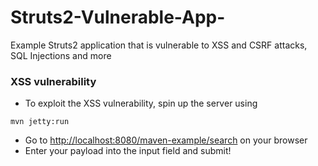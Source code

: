 # Struts2-Vulnerable-App-

Example Struts2 application that is vulnerable to XSS and CSRF attacks, SQL Injections and more

### XSS vulnerability
* To exploit the XSS vulnerability, spin up the server using 
```
mvn jetty:run
```
* Go to [http://localhost:8080/maven-example/search](http://localhost:8080/maven-example/search) on your browser
* Enter your payload into the input field and submit!
